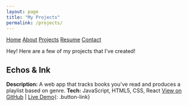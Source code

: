 ```yaml
---
layout: page
title: "My Projects"
permalink: /projects/
---
```

<link rel="stylesheet" href="/style.css">
<nav>
  <a href="/">Home</a>
  <a href="/about/">About</a>
  <a href="/projects/">Projects</a>
  <a href="/resume.pdf">Resume</a>
  <a href="/contact/">Contact</a>
</nav>

Hey! Here are a few of my projects that I've created!

## Echos & Ink

**Description:** A web app that tracks books you've read and produces a playlist based on genre.
**Tech:** JavaScript, HTML5, CSS, React
[View on GitHub](https://github.com/ItsAddii/Unit-1-Final) | [Live Demo](https://unit-1-final.vercel.app/){: .button-link}

